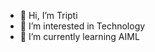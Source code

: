 - 👋 Hi, I’m Tripti
- 👀 I’m interested in Technology
- 🌱 I’m currently learning AIML
<!---
Tripti6/Tripti6 is a ✨ special ✨ repository because its `README.md` (this file) appears on your GitHub profile.
You can click the Preview link to take a look at your changes.
--->
